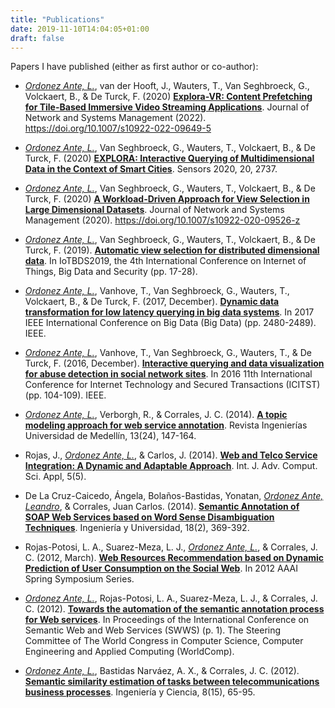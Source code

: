 ```yaml
---
title: "Publications"
date: 2019-11-10T14:04:05+01:00
draft: false
---
```


Papers I have published (either as first author or co-author):

* *[Ordonez Ante, L.](https://scholar.google.be/citations?user=kxSgexYAAAAJ&hl=en)*, van der Hooft, J., Wauters, T., Van Seghbroeck, G., Volckaert, B., & De Turck, F. (2020) [**Explora-VR: Content Prefetching for Tile-Based Immersive Video Streaming Applications**](https://rdcu.be/cIYoZ). Journal of Network and Systems Management (2022). https://doi.org/10.1007/s10922-022-09649-5

* *[Ordonez Ante, L.](https://scholar.google.be/citations?user=kxSgexYAAAAJ&hl=en)*, Van Seghbroeck, G., Wauters, T., Volckaert, B., & De Turck, F. (2020) [**EXPLORA: Interactive Querying of Multidimensional Data in the Context of Smart Cities**](https://www.mdpi.com/1424-8220/20/9/2737). Sensors 2020, 20, 2737. 

* *[Ordonez Ante, L.](https://scholar.google.be/citations?user=kxSgexYAAAAJ&hl=en)*, Van Seghbroeck, G., Wauters, T., Volckaert, B., & De Turck, F. (2020) [**A Workload-Driven Approach for View Selection in Large Dimensional Datasets**](https://rdcu.be/b2YnJ). Journal of Network and Systems Management (2020). https://doi.org/10.1007/s10922-020-09526-z

* *[Ordonez Ante, L.](https://scholar.google.be/citations?user=kxSgexYAAAAJ&hl=en)*, Van Seghbroeck, G., Wauters, T., Volckaert, B., & De Turck, F. (2019). [**Automatic view selection for distributed dimensional data**](https://www.scitepress.org/PublicationsDetail.aspx?ID=WSrr2zJdAbw%3d&t=1). In IoTBDS2019, the 4th International Conference on Internet of Things, Big Data and Security (pp. 17-28). 

* *[Ordonez Ante, L.](https://scholar.google.be/citations?user=kxSgexYAAAAJ&hl=en)*, Vanhove, T., Van Seghbroeck, G., Wauters, T., Volckaert, B., & De Turck, F. (2017, December). [**Dynamic data transformation for low latency querying in big data systems**](https://ieeexplore.ieee.org/abstract/document/8258206). In 2017 IEEE International Conference on Big Data (Big Data) (pp. 2480-2489). IEEE.

* *[Ordonez Ante, L.](https://scholar.google.be/citations?user=kxSgexYAAAAJ&hl=en)*, Vanhove, T., Van Seghbroeck, G., Wauters, T., & De Turck, F. (2016, December). [**Interactive querying and data visualization for abuse detection in social network sites**](https://ieeexplore.ieee.org/abstract/document/7856676). In 2016 11th International Conference for Internet Technology and Secured Transactions (ICITST) (pp. 104-109). IEEE.

* *[Ordonez Ante, L.](https://scholar.google.be/citations?user=kxSgexYAAAAJ&hl=en)*, Verborgh, R., & Corrales, J. C. (2014). [**A topic modeling approach for web service annotation**](http://www.scielo.org.co/scielo.php?script=sci_arttext&pid=S1692-33242014000100011). Revista Ingenierías Universidad de Medellín, 13(24), 147-164.

* Rojas, J., *[Ordonez Ante, L.](https://scholar.google.be/citations?user=kxSgexYAAAAJ&hl=en)*, & Carlos, J. (2014). [**Web and Telco Service Integration: A Dynamic and Adaptable Approach**](http://citeseerx.ist.psu.edu/viewdoc/summary?doi=10.1.1.680.4040). Int. J. Adv. Comput. Sci. Appl, 5(5).

* De La Cruz-Caicedo, Ángela, Bolaños-Bastidas, Yonatan, [*Ordonez Ante, Leandro*](https://scholar.google.be/citations?user=kxSgexYAAAAJ&hl=en), & Corrales, Juan Carlos. (2014). [**Semantic Annotation of SOAP Web Services based on Word Sense Disambiguation Techniques**](http://www.scielo.org.co/scielo.php?script=sci_arttext&pid=S0123-21262014000200009). Ingeniería y Universidad, 18(2), 369-392.

* Rojas-Potosi, L. A., Suarez-Meza, L. J., *[Ordonez Ante, L.](https://scholar.google.be/citations?user=kxSgexYAAAAJ&hl=en)*, & Corrales, J. C. (2012, March). [**Web Resources Recommendation based on Dynamic Prediction of User Consumption on the Social Web**](https://www.aaai.org/ocs/index.php/SSS/SSS12/paper/viewPaper/4348). In 2012 AAAI Spring Symposium Series.

* *[Ordonez Ante, L.](https://scholar.google.be/citations?user=kxSgexYAAAAJ&hl=en)*, Rojas-Potosi, L. A., Suarez-Meza, L. J., & Corrales, J. C. (2012). [**Towards the automation of the semantic annotation process for Web services**](https://www.semanticscholar.org/paper/Towards-the-Automation-of-the-Semantic-Annotation-Ordo%C3%B1ez-Ante-Rojas-Potos%C3%AD/ad7d959d49bc506146b3546194754b5513421862). In Proceedings of the International Conference on Semantic Web and Web Services (SWWS) (p. 1). The Steering Committee of The World Congress in Computer Science, Computer Engineering and Applied Computing (WorldComp).

* *[Ordonez Ante, L.](https://scholar.google.be/citations?user=kxSgexYAAAAJ&hl=en)*, Bastidas Narváez, A. X., & Corrales, J. C. (2012). [**Semantic similarity estimation of tasks between telecommunications business processes**](http://www.scielo.org.co/scielo.php?pid=S1794-91652012000100004&script=sci_arttext&tlng=pt). Ingeniería y Ciencia, 8(15), 65-95.
